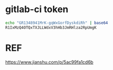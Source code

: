 
# gitlab-ci token
```bash
echo "GR1348941MrK-gqWxGorfDyskdiRh" | base64 
R1IxMzQ4OTQxTXJLLWdxV3hHb3JmRHlza2RpUmgK
```


# REF
https://www.jianshu.com/p/5ac99fa1cd6b